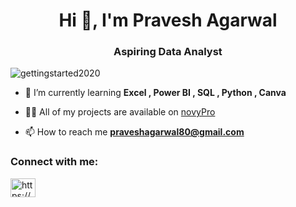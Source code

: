 <h1 align="center">Hi 👋, I'm Pravesh Agarwal</h1>
<h3 align="center">Aspiring Data Analyst</h3>

<p align="left"> <img src="https://komarev.com/ghpvc/?username=gettingstarted2020&label=Profile%20views&color=0e75b6&style=flat" alt="gettingstarted2020" /> </p>

- 🌱 I’m currently learning **Excel , Power BI , SQL , Python , Canva**

- 👨‍💻 All of my projects are available on [novyPro](https://www.novypro.com/profile_projects/pravesh-agarwal)

- 📫 How to reach me **praveshagarwal80@gmail.com**

<h3 align="left">Connect with me:</h3>
<p align="left">
<a href="https://linkedin.com/in/https://www.linkedin.com/in/pravesh-agarwal2708/" target="blank"><img align="center" src="https://raw.githubusercontent.com/rahuldkjain/github-profile-readme-generator/master/src/images/icons/Social/linked-in-alt.svg" alt="https://www.linkedin.com/in/pravesh-agarwal2708/" height="30" width="40" /></a>
</p>
